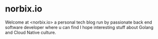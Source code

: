 # norbix.io

Welcome at <norbix.io> a personal tech blog run by passionate back end software developer where u can find I hope interesting stuff about Golang and Cloud Native culture.
